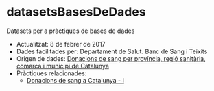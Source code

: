 # datasetsBasesDeDades
Datasets per a pràctiques de bases de dades

* Actualitzat: 8 de febrer de 2017
* Dades facilitades per: Departament de Salut. Banc de Sang i Teixits
* Origen de dades: [Donacions de sang per província, regió sanitària, comarca i municipi de Catalunya](https://analisi.transparenciacatalunya.cat/Salut/Donacions-de-sang-per-prov-ncia-regi-sanit-ria-com/s9zq-rsdg)
* Pràctiques relacionades: 
    * [Donacions de sang a Catalunya - I](https://uf.ctrl-alt-d.net/material/mostra/418/donacions-de-sang-a-catalunya)